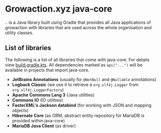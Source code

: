 # Growaction.xyz java-core
.. is a Java library built using Gradle that provides all Java applications of growaction with libraries that are used across the whole organisation and utility classes.
## List of libraries
The following is a list of all libraries that come with java-core. For details view [build.gradle.kts](build.gradle.kts). All dependencies marked as `api("...")` will be available in projects that import java-core.
- **JetBrains Annotations** (usually for `@NotNull` and `@Nullable` annotations)
- **Logback Classic** (we use it to retrieve a `org.slf4j.Logger` from `org.slf4j.LoggerFactory`)
- **Apache Commons Lang 3** (Java utilities)
- **Commons IO** (IO utilities)
- **FasterXML's Jackson databind** (for working with JSON and mapping objects)
- **Hibernate Core** (as ORM, abstract entity repository for MariaDB is provided within java-core)
- **MariaDB Java Client** (as driver)
